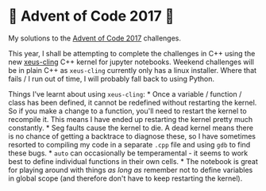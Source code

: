 # :christmas_tree: Advent of Code 2017 :christmas_tree:

My solutions to the [Advent of Code 2017](http://adventofcode.com/2017) challenges.

This year, I shall be attempting to complete the challenges in C++ using the new [xeus-cling](https://blog.jupyter.org/interactive-workflows-for-c-with-jupyter-fe9b54227d92) C++ kernel for jupyter notebooks. Weekend challenges will be in plain C++ as `xeus-cling` currently only has a linux installer. Where that fails / I run out of time, I will probably fall back to using Python.

Things I've learnt about using `xeus-cling`:
    * Once a variable / function / class has been defined, it cannot be redefined without restarting the kernel. So if you make a change to a function, you'll need to restart the kernel to recompile it. This means I have ended up restarting the kernel pretty much constantly.
    * Seg faults cause the kernel to die. A dead kernel means there is no chance of getting a backtrace to diagnose these, so I have sometimes resorted to compiling my code in a separate `.cpp` file and using `gdb` to find these bugs.
    * `auto` can occasionally be temperamental - it seems to work best to define individual functions in their own cells.
    * The notebook is great for playing around with things *as long as* remember not to define variables in global scope (and therefore don't have to keep restarting the kernel).
